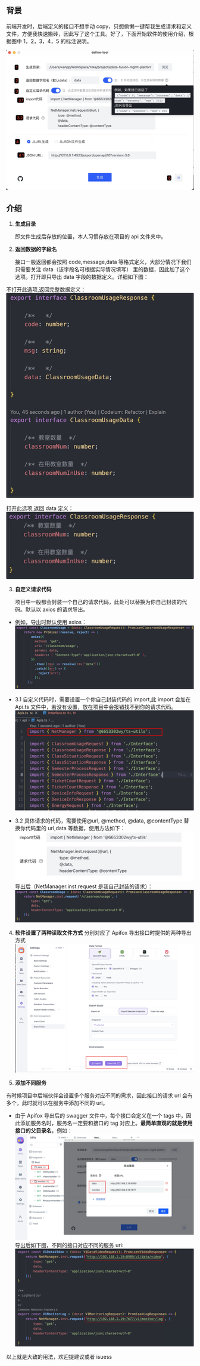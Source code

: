 ## 背景

前端开发时，后端定义的接口不想手动 copy，只想偷懒一键帮我生成请求和定义文件，方便我快速搬砖，因此写了这个工具。好了，下面开始软件的使用介绍，根据图中 1，2，3，4，5 的标注说明。

![预览](/src/assets/images/doc/1725071589789.jpg)

## 介绍

1. **生成目录**

    即文件生成后存放的位置，本人习惯存放在项目的 api 文件夹中。

2. **返回数据的字段名**

    接口一般返回都会按照 code,message,data 等格式定义，大部分情况下我们只需要关注 data（该字段名可根据实际情况填写） 里的数据，因此加了这个选项。打开即只导出 data 字段的数据定义。详细如下图：

不打开此选项,返回完整数据定义：
![alt text](/src/assets/images/doc/1725071218261.jpg)

打开此选项,返回 data 定义：
![alt text](/src/assets/images/doc/1725071759274.jpg)

3. **自定义请求代码**

    项目中一般都会封装一个自己的请求代码，此处可以替换为你自己封装的代码。默认以 axios 的请求导出。

-   例如，导出时默认使用 axios：
    ![alt text](/src/assets/images/doc/1725072283140.jpg)

-   3.1 自定义代码时，需要设置一个你自己封装代码的 import,此 import 会加在 Api.ts 文件中，若没有设置，放在项目中会报错找不到你的请求代码。
    ![alt text](/src/assets/images/doc/1725072708032.jpg)

-   3.2 具体请求的代码，需要使用@url, @method, @data, @contentType 替换你代码里的 url,data 等数据，使用方法如下：
    ![alt text](/src/assets/images/doc/1725072166501.jpg)
    导出后（NetManager.inst.request 是我自己封装的请求）：
    ![alt text](/src/assets/images/doc/1725072017396.jpg)

4. **软件设置了两种读取文件方式**
   分别对应了 Apifox 导出接口时提供的两种导出方式
   ![alt text](/src/assets/images/doc/1725072908548.jpg)

5. **添加不同服务**

有时候项目中后端伙伴会设置多个服务对应不同的需求，因此接口的请求 url 会有多个，此时就可以在服务中添加不同的 url。

-   由于 Apifox 导出后的 swagger 文件中，每个接口会定义在一个 tags 中，因此添加服务名时，服务名一定要和接口的 tag 对应上。**最简单直观的就是使用接口的父目录名**，例如：
    ![alt text](/src/assets/images/doc/Group.png)
    导出后如下图，不同的接口对应不同的服务 uri:
    ![alt text](/src/assets/images/doc/1725107525687.jpg)

以上就是大致的用法，欢迎提建议或者 isuess
